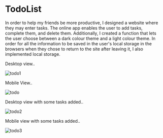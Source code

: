 # TodoList
In order to help my friends be more productive, I designed a website where they may enter tasks. The online app enables the user to add tasks, complete them, and delete them. Additionally, I created a function that lets the user choose between a dark colour theme and a light colour theme. In order for all the information to be saved in the user's local storage in the browsers when they chose to return to the site after leaving it, I also implemented local storage.

Desktop view..

![todo1](https://user-images.githubusercontent.com/88166536/199549035-528600f0-a831-42e3-8bda-98454c7b0f1e.PNG)


Mobile View..


![todo](https://user-images.githubusercontent.com/88166536/199549319-df19e57d-d6e4-47a4-80fb-9f0aa9ec0480.PNG)


Desktop view with some tasks added..


![todo2](https://user-images.githubusercontent.com/88166536/199550374-de7eea20-cd7a-4749-bb72-59107fd136b4.PNG)


Mobile view with some tasks added..


![todo3](https://user-images.githubusercontent.com/88166536/199550504-3395adf1-9172-4540-9769-986f13c0cf73.PNG)
